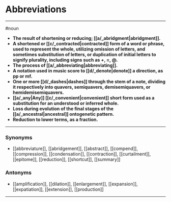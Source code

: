 # Abbreviations
---
#noun
- **The result of shortening or reducing; [[a/_abridgment|abridgment]].**
- **A shortened or [[c/_contracted|contracted]] form of a word or phrase, used to represent the whole, utilizing omission of letters, and sometimes substitution of letters, or duplication of initial letters to signify plurality, including signs such as +, =, @.**
- **The process of [[a/_abbreviating|abbreviating]].**
- **A notation used in music score to [[d/_denote|denote]] a direction, as pp or mf.**
- **One or more [[d/_dashes|dashes]] through the stem of a note, dividing it respectively into quavers, semiquavers, demisemiquavers, or hemidemisemiquavers.**
- **[[a/_any|Any]] [[c/_convenient|convenient]] short form used as a substitution for an understood or inferred whole.**
- **Loss during evolution of the final stages of the [[a/_ancestral|ancestral]] ontogenetic pattern.**
- **Reduction to lower terms, as a fraction.**
---
### Synonyms
- [[abbreviature]], [[abridgement]], [[abstract]], [[compend]], [[compression]], [[condensation]], [[contraction]], [[curtailment]], [[epitome]], [[reduction]], [[shortcut]], [[summary]]
### Antonyms
- [[amplification]], [[dilation]], [[enlargement]], [[expansion]], [[expatiation]], [[extension]], [[production]]
---
